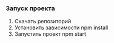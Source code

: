 ### Запуск проекта

1. Скачать репозиторий
2. Установить зависимости npm install
3. Запустить проект npm start
